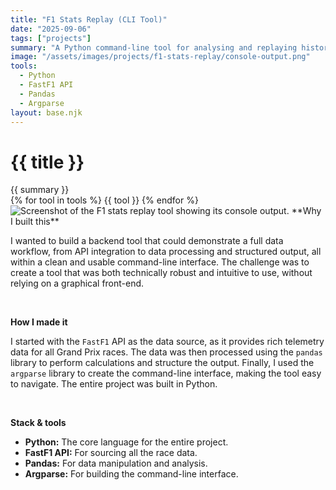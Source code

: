 ```yaml
---
title: "F1 Stats Replay (CLI Tool)"
date: "2025-09-06"
tags: ["projects"]
summary: "A Python command-line tool for analysing and replaying historical Formula 1 race data."
image: "/assets/images/projects/f1-stats-replay/console-output.png"
tools:
  - Python
  - FastF1 API
  - Pandas
  - Argparse
layout: base.njk
---
```


<h1 class="text-4xl font-bold mb-4">{{ title }}</h1>

<div class="text-gray-600 mb-4">{{ summary }}</div>

<div class="flex flex-wrap gap-2 mb-6">
  {% for tool in tools %}
    <span class="px-2 py-1 bg-gray-200 rounded text-xs">{{ tool }}</span>
  {% endfor %}
</div>

<img src="{{ image }}" alt="Screenshot of the F1 stats replay tool showing its console output." class="rounded-lg shadow-md mb-6" />
**Why I built this**

I wanted to build a backend tool that could demonstrate a full data workflow, from API integration to data processing and structured output, all within a clean and usable command-line interface. The challenge was to create a tool that was both technically robust and intuitive to use, without relying on a graphical front-end.

<br>

**How I made it**

I started with the `FastF1` API as the data source, as it provides rich telemetry data for all Grand Prix races. The data was then processed using the `pandas` library to perform calculations and structure the output. Finally, I used the `argparse` library to create the command-line interface, making the tool easy to navigate. The entire project was built in Python.

<br>

**Stack & tools**

* **Python:** The core language for the entire project.
* **FastF1 API:** For sourcing all the race data.
* **Pandas:** For data manipulation and analysis.
* **Argparse:** For building the command-line interface.